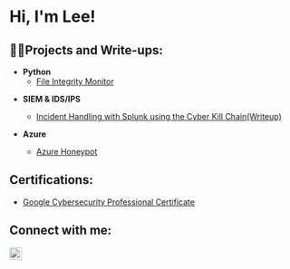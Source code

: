 <h1>Hi, I'm Lee!</h1>

<h2>👨‍💻Projects and Write-ups:</h2>

- <b>Python</b>
  - [File Integrity Monitor](https://github.com/LGTJackson/File-Integrity-Monitor)

<!--
 - <b>Packet Analysis</b>

  - [Wireshark Packet Analysis](https://github.com/LGTJackson/LABEL)

  - [Packet Analysis using tcpdump](https://github.com/LGTJackson/LABEL)
-->
- <b>SIEM & IDS/IPS</b>

  - [Incident Handling with Splunk using the Cyber Kill Chain(Writeup)](https://github.com/LGTJackson/Incident-Handling-with-Splunk/blob/main/README.md)
 
- <b>Azure</b>

  - [Azure Honeypot](https://github.com/LGTJackson/Azure-Honeypot)


<h2>Certifications:</h2>

- [Google Cybersecurity Professional Certificate](https://coursera.org/share/59c90542a9d3c296e445031c80476347)


<h2> Connect with me:</h2>


[<img align="left" alt="LeeJackson | Instagram" width="22px" src="https://cdn.jsdelivr.net/npm/simple-icons@v3/icons/instagram.svg" />][instagram]

[instagram]: https://www.instagram.com/lgt.cs/
<!--
**LGTJackson/LGTJackson** is a ✨ _special_ ✨ repository because its `README.md` (this file) appears on your GitHub profile.

Here are some ideas to get you started:

- 🔭 I’m currently working on ...
- 🌱 I’m currently learning ...
- 👯 I’m looking to collaborate on ...
- 🤔 I’m looking for help with ...
- 💬 Ask me about ...
- 📫 How to reach me: ...
- 😄 Pronouns: ...
- ⚡ Fun fact: ...
-->
